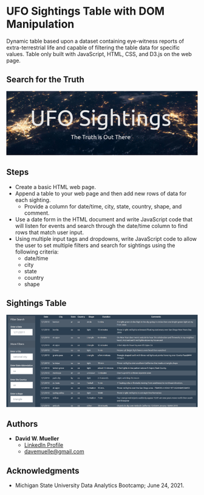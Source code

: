 # UFO Sightings Table with DOM Manipulation

Dynamic table based upon a dataset containing eye-witness reports of extra-terrestrial life and capable of filtering the table data for specific values. Table only built with JavaScript, HTML, CSS, and D3.js on the web page.

## Search for the Truth

![ufo_title](UFOs/Images/ufo_title.png)

## Steps

- Create a basic HTML web page.
- Append a table to your web page and then add new rows of data for each sighting.
  - Provide a column for date/time, city, state, country, shape, and comment.
- Use a date form in the HTML document and write JavaScript code that will listen for events and search through the date/time column to find rows that match user input.
- Using multiple input tags and dropdowns, write JavaScript code to allow the user to set multiple filters and search for sightings using the following criteria:
  - date/time
  - city
  - state
  - country
  - shape

## Sightings Table

![ufo_table](UFOs/Images/ufo_table.png)

## Authors

- **David W. Mueller**
  - [LinkedIn Profile](https://www.linkedin.com/in/davidwaltermueller/)
  - davemuelle@gmail.com

## Acknowledgments

- Michigan State University Data Analytics Bootcamp; June 24, 2021.
